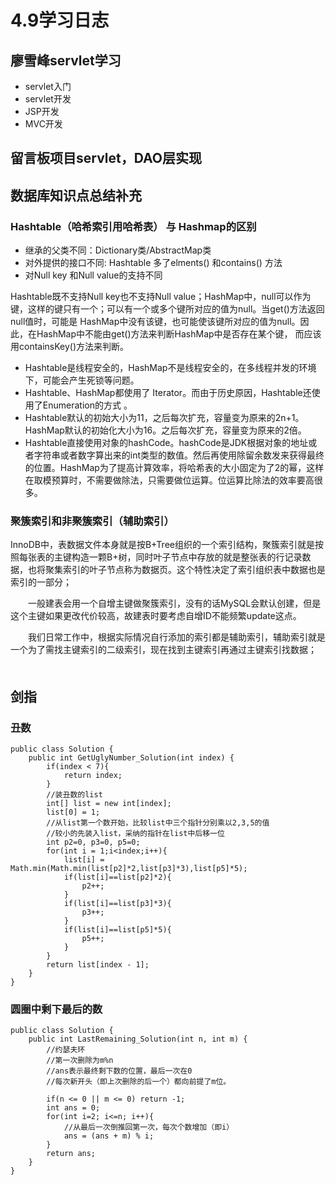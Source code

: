 # 4.9学习日志
## 廖雪峰servlet学习
* servlet入门
* servlet开发
* JSP开发
* MVC开发

## 留言板项目servlet，DAO层实现

## 数据库知识点总结补充
### Hashtable（哈希索引用哈希表） 与 Hashmap的区别
* 继承的父类不同：Dictionary类/AbstractMap类
* 对外提供的接口不同: Hashtable 多了elments() 和contains() 方法
* 对Null key 和Null value的支持不同

Hashtable既不支持Null key也不支持Null value；HashMap中，null可以作为键，这样的键只有一个；可以有一个或多个键所对应的值为null。当get()方法返回null值时，可能是 HashMap中没有该键，也可能使该键所对应的值为null。因此，在HashMap中不能由get()方法来判断HashMap中是否存在某个键， 而应该用containsKey()方法来判断。

* Hashtable是线程安全的，HashMap不是线程安全的，在多线程并发的环境下，可能会产生死锁等问题。
* Hashtable、HashMap都使用了 Iterator。而由于历史原因，Hashtable还使用了Enumeration的方式 。
* Hashtable默认的初始大小为11，之后每次扩充，容量变为原来的2n+1。HashMap默认的初始化大小为16。之后每次扩充，容量变为原来的2倍。
* Hashtable直接使用对象的hashCode。hashCode是JDK根据对象的地址或者字符串或者数字算出来的int类型的数值。然后再使用除留余数发来获得最终的位置。HashMap为了提高计算效率，将哈希表的大小固定为了2的幂，这样在取模预算时，不需要做除法，只需要做位运算。位运算比除法的效率要高很多。

### 聚簇索引和非聚簇索引（辅助索引）
InnoDB中，表数据文件本身就是按B+Tree组织的一个索引结构，聚簇索引就是按照每张表的主键构造一颗B+树，同时叶子节点中存放的就是整张表的行记录数据，也将聚集索引的叶子节点称为数据页。这个特性决定了索引组织表中数据也是索引的一部分；

　　一般建表会用一个自增主键做聚簇索引，没有的话MySQL会默认创建，但是这个主键如果更改代价较高，故建表时要考虑自增ID不能频繁update这点。

　　我们日常工作中，根据实际情况自行添加的索引都是辅助索引，辅助索引就是一个为了需找主键索引的二级索引，现在找到主键索引再通过主键索引找数据；
　　
## 剑指
### 丑数
```
public class Solution {
    public int GetUglyNumber_Solution(int index) {
        if(index < 7){
            return index;
        }
        //装丑数的list
        int[] list = new int[index];
        list[0] = 1;
        //从list第一个数开始，比较list中三个指针分别乘以2,3,5的值
        //较小的先装入list，采纳的指针在list中后移一位
        int p2=0, p3=0, p5=0;
        for(int i = 1;i<index;i++){
            list[i] = Math.min(Math.min(list[p2]*2,list[p3]*3),list[p5]*5);
            if(list[i]==list[p2]*2){
                p2++;
            }
            if(list[i]==list[p3]*3){
                p3++;
            }
            if(list[i]==list[p5]*5){
                p5++;
            }
        }
        return list[index - 1];
    }
}
```

### 圆圈中剩下最后的数
```
public class Solution {
    public int LastRemaining_Solution(int n, int m) {
        //约瑟夫环
        //第一次删除为m%n
        //ans表示最终剩下数的位置，最后一次在0
        //每次新开头（即上次删除的后一个）都向前提了m位。
        
        if(n <= 0 || m <= 0) return -1;
        int ans = 0;
        for(int i=2; i<=n; i++){
            //从最后一次倒推回第一次，每次个数增加（即i）
            ans = (ans + m) % i; 
        }
        return ans;
    }
}
```